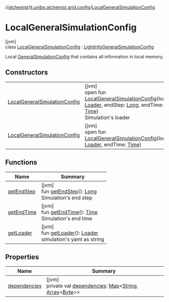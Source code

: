 //[alchemist](../../../index.md)/[it.unibo.alchemist.grid.config](../index.md)/[LocalGeneralSimulationConfig](index.md)

# LocalGeneralSimulationConfig

[jvm]\
class [LocalGeneralSimulationConfig](index.md) : [LightInfoGeneralSimulationConfig](../-light-info-general-simulation-config/index.md)

Local [GeneralSimulationConfig](../-general-simulation-config/index.md) that contains all information in local memory.

## Constructors

| | |
|---|---|
| [LocalGeneralSimulationConfig](-local-general-simulation-config.md) | [jvm]<br>open fun [LocalGeneralSimulationConfig](-local-general-simulation-config.md)(loader: [Loader](../../it.unibo.alchemist.loader/-loader/index.md), endStep: [Long](https://kotlinlang.org/api/latest/jvm/stdlib/kotlin/-long/index.html), endTime: [Time](../../it.unibo.alchemist.model.interfaces/-time/index.md))<br>Simulation's loader |
| [LocalGeneralSimulationConfig](-local-general-simulation-config.md) | [jvm]<br>open fun [LocalGeneralSimulationConfig](-local-general-simulation-config.md)(loader: [Loader](../../it.unibo.alchemist.loader/-loader/index.md), endTime: [Time](../../it.unibo.alchemist.model.interfaces/-time/index.md)) |

## Functions

| Name | Summary |
|---|---|
| [getEndStep](index.md#1508252319%2FFunctions%2F-267951372) | [jvm]<br>fun [getEndStep](index.md#1508252319%2FFunctions%2F-267951372)(): [Long](https://kotlinlang.org/api/latest/jvm/stdlib/kotlin/-long/index.html)<br>Simulation's end step |
| [getEndTime](index.md#-529751618%2FFunctions%2F-267951372) | [jvm]<br>fun [getEndTime](index.md#-529751618%2FFunctions%2F-267951372)(): [Time](../../it.unibo.alchemist.model.interfaces/-time/index.md)<br>Simulation's end time |
| [getLoader](index.md#1018251937%2FFunctions%2F-267951372) | [jvm]<br>fun [getLoader](index.md#1018251937%2FFunctions%2F-267951372)(): [Loader](../../it.unibo.alchemist.loader/-loader/index.md)<br>simulation's yaml as string |

## Properties

| Name | Summary |
|---|---|
| [dependencies](dependencies.md) | [jvm]<br>private val [dependencies](dependencies.md): [Map](https://docs.oracle.com/javase/8/docs/api/java/util/Map.html)<[String](https://docs.oracle.com/javase/8/docs/api/java/lang/String.html), [Array](https://kotlinlang.org/api/latest/jvm/stdlib/kotlin/-array/index.html)<[Byte](https://kotlinlang.org/api/latest/jvm/stdlib/kotlin/-byte/index.html)>> |
